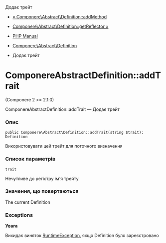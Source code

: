 Додає трейт

-   [« Componere\\Abstract\\Definition::addMethod](componere-abstract-definition.addmethod.html)
    
-   [Componere\\Abstract\\Definition::getReflector »](componere-abstract-definition.getreflector.html)
    
-   [PHP Manual](index.html)
    
-   [Componere\\Abstract\\Definition](class.componere-abstract-definition.html)
    
-   Додає трейт
    

# ComponereAbstractDefinition::addTrait

(Componere 2 >= 2.1.0)

ComponereAbstractDefinition::addTrait — Додає трейт

### Опис

```methodsynopsis
public Componere\Abstract\Definition::addTrait(string $trait): Definition
```

Використовувати цей трейт для поточного визначення

### Список параметрів

`trait`

Нечутливе до регістру ім'я трейту

### Значення, що повертаються

The current Definition

### Exceptions

**Увага**

Викидає виняток [RuntimeException](class.runtimeexception.html), якщо Definition було зареєстровано